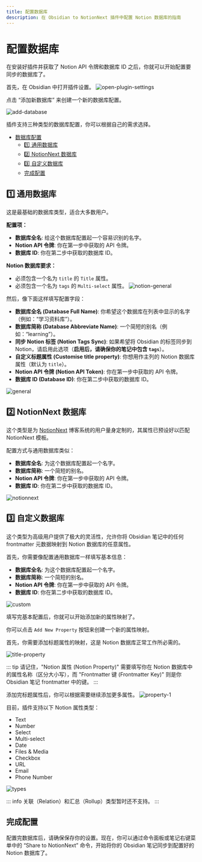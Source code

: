 ```yaml
---
title: 配置数据库
description: 在 Obsidian to NotionNext 插件中配置 Notion 数据库的指南
---
```


# 配置数据库

在安装好插件并获取了 Notion API 令牌和数据库 ID 之后，你就可以开始配置要同步的数据库了。

首先，在 Obsidian 中打开插件设置。
![open-plugin-settings](https://r2imga.jxpeng.dev/2025/10/d2cfc05a86a8f014354fbd4e8456ccdc.png)

点击 “添加新数据库” 来创建一个新的数据库配置。

![add-database](https://r2img.jxpeng.dev/2024/07/115f47b4180d04fb362b931f8092b5fb.png)

插件支持三种类型的数据库配置，你可以根据自己的需求选择。

- [数据库配置](#数据库配置)
  - [1️⃣ 通用数据库](#1️⃣-通用数据库)
  - [2️⃣ NotionNext 数据库](#2️⃣-notionnext-数据库)
  - [3️⃣ 自定义数据库](#3️⃣-自定义数据库)
  - [完成配置](#完成配置)

## 1️⃣ 通用数据库

这是最基础的数据库类型，适合大多数用户。

**配置项：**

- **数据库全名**: 给这个数据库配置起一个容易识别的名字。
- **Notion API 令牌**: 你在第一步中获取的 API 令牌。
- **数据库 ID**: 你在第二步中获取的数据库 ID。

**Notion 数据库要求：**

- 必须包含一个名为 `title` 的 `Title` 属性。
- 必须包含一个名为 `tags` 的 `Multi-select` 属性。
![notion-general](https://r2imga.jxpeng.dev/2025/10/3abc05f71a1bd81bdc00fd988dd71108.png)

然后，像下面这样填写配置字段：

- **数据库全名 (Database Full Name)**: 你希望这个数据库在列表中显示的名字（例如：“学习资料库”）。
- **数据库简称 (Database Abbreviate Name)**: 一个简短的别名（例如：“learning”）。
- **同步 Notion 标签 (Notion Tags Sync)**: 如果希望将 Obsidian 的标签同步到 Notion，请启用此选项（**启用后，请确保你的笔记中包含 `tags`**）。
- **自定义标题属性 (Customise title property)**: 你想用作主列的 Notion 数据库属性（默认为 `title`）。
- **Notion API 令牌 (Notion API Token)**: 你在第一步中获取的 API 令牌。
- **数据库 ID (Database ID)**: 你在第二步中获取的数据库 ID。

![general](https://r2imga.jxpeng.dev/2025/10/9697de930e530c55081e07835e224782.png)

## 2️⃣ NotionNext 数据库

这个类型是为 [NotionNext](https://github.com/tangly1024/NotionNext) 博客系统的用户量身定制的，其属性已预设好以匹配 NotionNext 模板。

配置方式与通用数据库类似：

- **数据库全名**: 为这个数据库配置起一个名字。
- **数据库简称**: 一个简短的别名。
- **Notion API 令牌**: 你在第一步中获取的 API 令牌。
- **数据库 ID**: 你在第二步中获取的数据库 ID。

![notionnext](https://r2imga.jxpeng.dev/2025/10/5b1b3b3fb4ef9a76f4fed26fcc6c426b.png)

## 3️⃣ 自定义数据库

这个类型为高级用户提供了极大的灵活性，允许你将 Obsidian 笔记中的任何 frontmatter 元数据映射到 Notion 数据库的任意属性。

首先，你需要像配置通用数据库一样填写基本信息：
- **数据库全名**: 为这个数据库配置起一个名字。
- **数据库简称**: 一个简短的别名。
- **Notion API 令牌**: 你在第一步中获取的 API 令牌。
- **数据库 ID**: 你在第二步中获取的数据库 ID。

![custom](https://r2imga.jxpeng.dev/2025/10/667335d7fd2cfa96e307be3df79e157e.png)

填写完基本配置后，你就可以开始添加新的属性映射了。

你可以点击 `Add New Property` 按钮来创建一个新的属性映射。

首先，你需要添加标题属性的映射，这是 Notion 数据库正常工作所必需的。

![title-property](https://r2imga.jxpeng.dev/2025/10/2ad52037476d3f86f3c4cfbed507f74b.png)

::: tip
请记住，"Notion 属性 (Notion Property)" 需要填写你在 Notion 数据库中的属性名称（区分大小写），而 "Frontmatter 键 (Frontmatter Key)" 则是你 Obsidian 笔记 frontmatter 中的键。
:::

添加完标题属性后，你可以根据需要继续添加更多属性。
![property-1](https://r2imga.jxpeng.dev/2025/10/d4c0bcc3abbc741dd34ce22e589d6223.png)

目前，插件支持以下 Notion 属性类型：
- Text
- Number
- Select
- Multi-select
- Date
- Files & Media
- Checkbox
- URL
- Email
- Phone Number

![types](https://r2imga.jxpeng.dev/2025/10/81d321693dfd046ad3386e4507d60792.png)

::: info
关联（Relation）和汇总（Rollup）类型暂时还不支持。
:::

## 完成配置

配置完数据库后，请确保保存你的设置。现在，你可以通过命令面板或笔记右键菜单中的 “Share to NotionNext” 命令，开始将你的 Obsidian 笔记同步到配置好的 Notion 数据库了。
